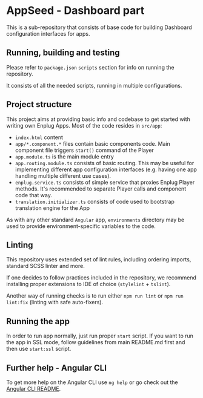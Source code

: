 # AppSeed - Dashboard part

This is a sub-repository that consists of base code for building Dashboard configuration interfaces for apps.

## Running, building and testing

Please refer to `package.json` `scripts` section for info on running the repository.

It consists of all the needed scripts, running in multiple configurations.

## Project structure

This project aims at providing basic info and codebase to get started with writing own Enplug Apps. Most of the code resides in `src/app`:

- `index.html` content
- `app/*.component.*` files contain basic components code. Main component file triggers `start()` command of the Player
- `app.module.ts` is the main module entry
- `app.routing.module.ts` consists of basic routing. This may be useful for implementing different app configuration interfaces (e.g. having one app handling multiple different use cases).
- `enplug.service.ts` consists of simple service that proxies Enplug Player methods. It's recommended to separate Player calls and component code that way.
- `translation.initializer.ts` consists of code used to bootstrap translation engine for the App

As with any other standard `Angular` app, `environments` directory may be used to provide environment-specific variables to the code.

## Linting

This repository uses extended set of lint rules, including ordering imports, standard SCSS linter and more. 

If one decides to follow practices included in the repository, we recommend installing proper extensions to IDE of choice (`stylelint` + `tslint`). 

Another way of running checks is to run either `npm run lint` or `npm run lint:fix` (linting with safe auto-fixers).

## Running the app

In order to run app normally, just run proper `start` script. If you want to run the app in SSL mode, follow guidelines from main README.md first and then use `start:ssl` script.

## Further help - Angular CLI

To get more help on the Angular CLI use `ng help` or go check out the [Angular CLI README](https://github.com/angular/angular-cli/blob/master/README.md).
